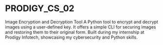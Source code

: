 # PRODIGY_CS_02
Image Encryption and Decryption Tool   A Python tool to encrypt and decrypt images using a user-defined key. It offers a simple CLI for securing images and restoring them to their original form. Built during my internship at Prodigy Infotech, showcasing my cybersecurity and Python skills.  
